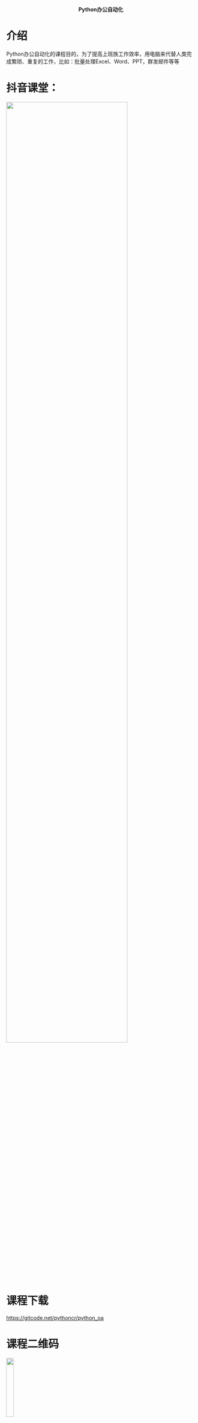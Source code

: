 <p align="center">
  <strong>Python办公自动化</strong>
</p> 

# 介绍
Python办公自动化的课程目的，为了提高上班族工作效率，用电脑来代替人类完成繁琐、重复的工作，比如：批量处理Excel、Word、PPT，群发邮件等等

# 抖音课堂：
<img src="https://gitcode.net/pythoncr/python_oa/-/raw/master/09.%E5%9B%BE%E7%89%87%E5%A4%84%E7%90%86/images/douyin_x.jpg" width="80%">

# 课程下载
https://gitcode.net/pythoncr/python_oa

# 课程二维码
<img src="https://gitcode.net/pythoncr/python_oa/-/raw/master/09.%E5%9B%BE%E7%89%87%E5%A4%84%E7%90%86/images/python_oa.png" width="20%">

# 目录/文件说明

### <img src="https://gitcode.net/pythoncr/python_oa/-/raw/master/09.%E5%9B%BE%E7%89%87%E5%A4%84%E7%90%86/images/icons/icon-woocons/32x32/system-terminal.png"> 开始Python.cmd
* 双击运行“开始Python.cmd” ，直接打开 Python 开发环境（建议使用火狐、谷歌浏览器）
* 如果 Anaconda3 的安装路径不是 C:\ProgramData\Anaconda3，请用记事本打开“开始Python.cmd”，并修改安装路径
### <img src="https://gitcode.net/pythoncr/python_oa/-/raw/master/09.%E5%9B%BE%E7%89%87%E5%A4%84%E7%90%86/images/icons/icon-woocons/32x32/cog.png"> Python快捷入口生成.exe
* 由于各种问题，“开始Python.cmd” 无法运行，请用管理员方式打开“Python快捷入口生成.exe”，
* 点击“开始生成”，会生成一个快捷方式“开始Python.lnk”，然后在双击打开“开始Python.lnk”
### <img src="https://gitcode.net/pythoncr/python_oa/-/raw/master/09.%E5%9B%BE%E7%89%87%E5%A4%84%E7%90%86/images/icons/icon-hamburg/32x32/folder.png"> 01.Excel操作
* 基础教程，建议初学者观看
### <img src="https://gitcode.net/pythoncr/python_oa/-/raw/master/09.%E5%9B%BE%E7%89%87%E5%A4%84%E7%90%86/images/icons/icon-hamburg/32x32/folder.png"> 02.Word操作
* 基础教程，建议初学者观看
### <img src="https://gitcode.net/pythoncr/python_oa/-/raw/master/09.%E5%9B%BE%E7%89%87%E5%A4%84%E7%90%86/images/icons/icon-hamburg/32x32/folder.png"> 03.PPT操作
* 基础教程，建议初学者观看
### <img src="https://gitcode.net/pythoncr/python_oa/-/raw/master/09.%E5%9B%BE%E7%89%87%E5%A4%84%E7%90%86/images/icons/icon-hamburg/32x32/folder.png"> 04.PDF操作
* 基础教程，建议初学者观看
### <img src="https://gitcode.net/pythoncr/python_oa/-/raw/master/09.%E5%9B%BE%E7%89%87%E5%A4%84%E7%90%86/images/icons/icon-hamburg/32x32/folder.png"> 05.邮件自动化
* 基础教程，建议初学者观看
### <img src="https://gitcode.net/pythoncr/python_oa/-/raw/master/09.%E5%9B%BE%E7%89%87%E5%A4%84%E7%90%86/images/icons/icon-hamburg/32x32/folder.png"> 06.文件处理
* 基础教程，建议初学者观看
### <img src="https://gitcode.net/pythoncr/python_oa/-/raw/master/09.%E5%9B%BE%E7%89%87%E5%A4%84%E7%90%86/images/icons/icon-hamburg/32x32/folder.png"> 07.数据可视化
* 专业教程，选择观看
### <img src="https://gitcode.net/pythoncr/python_oa/-/raw/master/09.%E5%9B%BE%E7%89%87%E5%A4%84%E7%90%86/images/icons/icon-hamburg/32x32/folder.png"> 08.Python绘图
* 专业教程，选择观看
### <img src="https://gitcode.net/pythoncr/python_oa/-/raw/master/09.%E5%9B%BE%E7%89%87%E5%A4%84%E7%90%86/images/icons/icon-hamburg/32x32/folder.png"> 09.图片处理
* 专业教程，选择观看
### <img src="https://gitcode.net/pythoncr/python_oa/-/raw/master/09.%E5%9B%BE%E7%89%87%E5%A4%84%E7%90%86/images/icons/icon-hamburg/32x32/folder.png"> 90.综合案例-01
* 案例教程，建议观看
### <img src="https://gitcode.net/pythoncr/python_oa/-/raw/master/09.%E5%9B%BE%E7%89%87%E5%A4%84%E7%90%86/images/icons/icon-hamburg/32x32/folder.png"> 91.综合案例-02
* 案例教程，建议观看
### 
